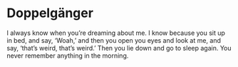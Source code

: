 Doppelgänger
============


I always know when you’re dreaming about me. I know because you sit up in bed, and say, ‘Woah,’ and then you open you eyes and look at me, and say, ‘that’s weird, that’s weird.’ Then you lie down and go to sleep again. You never remember anything in the morning.
